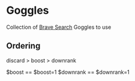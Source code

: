 # Goggles

Collection of [Brave Search](https://search.brave.com/) Goggles to use

## Ordering

discard > boost > downrank

$boost == $boost=1
$downrank == $downrank=1
